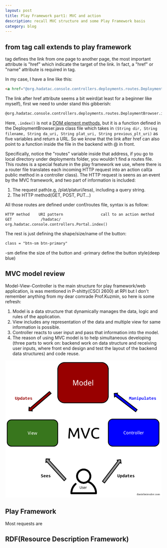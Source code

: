 ```yaml
---
layout: post
title: Play Framework part1: MVC and action
description: recall MVC structure and some Play Framework basis
category: blog
---
```


## from <a> tag call extends to play framework
<a> tag defines the link from one page to another page, the most important attribute is "href" which indicate the target of the link. In fact, a "href" or "name" attribute is required in <a> tag.

In my case, I have a line like this:
```html
<a href="@org.hadatac.console.controllers.deployments.routes.DeploymentBrowser.index("/", "", "", "", "")" class="btn-sm btn-primary" role="button">Back</a>
```
The link after href attribute seems a bit weird(at least for a beginner like myself), first we need to under stand this gibberish:
```html
@org.hadatac.console.controllers.deployments.routes.DeploymentBrowser.index("/", "", "", "", "")
```
Here, ```.index()``` is not a [DOM element methods][], but it is a function defined in 
the DeploymentBrowser.java class file which takes in ```(String dir, String filename, String da_uri, String plat_uri, String previous_plt_uri)``` as five variables and return a URL. So we know that the link after href can also point to a function inside the file in the backend with @ in front.

Specifically, notice the "routes" variable inside that address, if you go to local directory under deployments folder, you wouldn't find a routes file. This routes is a special feature in the play framework we use, where there is a router file translates each incoming HTTP request into an action call(a public method in a controller class). The HTTP request is seens as an event by the MVC framework, and two part of information is included:

1. The request path(e.g, /plat/platuri/lesa), including a query string.
2. The HTTP method(GET, POST, PUT...)

All those routes are defined under conf/routes file, syntax is as follow:
```
HTTP method    URI pattern                 call to an action method
GET             /hadatac/        org.hadatac.console.controllers.Portal.index()
```
The rest is just defining the shape/size/name of the button:
```html
class = "btn-sm btn-primary"
```
-sm define the size of the button and -primary define the button style(deep blue)

## MVC model review
Model-View-Controller is the main structure for play framework/web application, is was mentioned in P-shitty(CSCI 2600) at RPI but I don't remember anything from my dear comrade Prof.Kuzmin, so here is some refresh:
1. Model is a data structure that dynamically manages the data, logic and rules of the application.
2. View includes any representation of the data and multiple view for same information is possible.
3. Controller reacts to user input and pass that information into the model.
4. The reason of using MVC model is to help simultaneous developing (three parts to work on: backend work on data structure and receiving user inputs, where front end design and test the layout of the backend data structures) and code reuse.

![MVC](/images/MVC.png)

## Play Framework
Most requests are 

## RDF(Resource Description Framework)



[DOM element methods]: https://api.jquery.com/index/